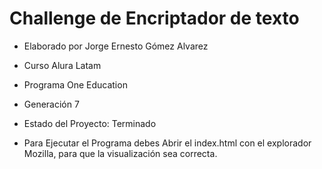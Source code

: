 <h1> Challenge de Encriptador de texto </h1>

- Elaborado por Jorge Ernesto Gómez Alvarez
- Curso Alura Latam
- Programa One Education
- Generación 7

- Estado del Proyecto: Terminado

- Para Ejecutar el Programa debes Abrir el index.html con el explorador Mozilla, para que la visualización sea correcta.

